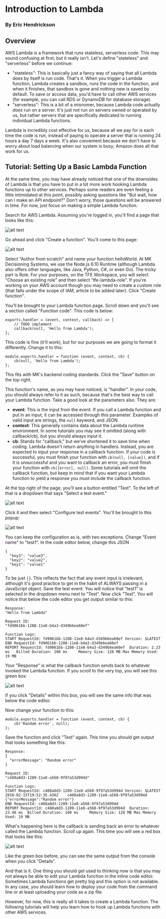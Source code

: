 # Introduction to Lambda

### By Eric Hendrickson

## Overview

AWS Lambda is a framework that runs stateless, serverless code. This may sound confusing at first, but it really isn't. Let's define "stateless" and "serverless" before we continue:

* "stateless": This is basically just a fancy way of saying that all Lambda does by itself is run code. That's it. When you trigger a Lambda function, Lambda creates a sandbox, runs the code in the function, and when it finishes, that sandbox is gone and nothing new is saved by default. To save or access data, you'd have to call other AWS services (for example, you can call RDS or DynamoDB for database storage).
* "serverless": This is a bit of a misnomer, because Lambda code actually *does* run on a server. It's just not run on servers owned or operated by us, but rather servers that are specifically dedicated to running individual Lambda functions.

Lambda is incredibly cost effective for us, because all we pay for is each time the code is run, instead of paying to operate a server that is running 24 hours a day 7 days a week. It's also convenient because we don't have to worry about load balancing when our system is busy; Amazon does all that work for us.

## Tutorial: Setting Up a Basic Lambda Function

At the same time, you may have already noticed that one of the downsides of Lambda is that you have to put in a lot more work hooking Lambda functions up to other services. Perhaps some readers are even feeling a little intimidated at this point, possibly asking questions like "But wait, how can I make an API endpoint?" Don't worry, those questions will be answered in time. For now, just focus on making a simple Lambda function.

Search for AWS Lambda. Assuming you're logged in, you'll find a page that looks like this:

![alt text](images/1.png)

Go ahead and click "Create a function". You'll come to this page:

![alt text](images/2.png)

Select "Author from scratch" and name your function helloWorld. At MK Decisioning Systems, we use the Node.js 6.10 Runtime (although Lambda also offers other languages, like Java, Python, C#, or even Go). The tricky part is Role. For your purposes, on the TFE Workspace, you will select "Choose an existing role" and then select "tfe-lambda-role". If you're working on your AWS account though you may need to create a custom role (that falls under the scope of IAM, article to be added later). Click "Create function".

You'll be brought to your Lambda function page. Scroll down and you'll see a section called "Function code". This code is below:

    exports.handler = (event, context, callback) => {
        // TODO implement
        callback(null, 'Hello from Lambda');
    };

This code is fine (it'll work), but for our purposes we are going to format it differently. Change it to this:

    module.exports.handler = function (event, context, cb) {
        cb(null, 'Hello from Lambda');
    };

This fits with MK's backend coding standards. Click the "Save" button on the top right.

This function's name, as you may have noticed, is "handler". In your code, you should always refer to it as such, because that's the best way to call your Lambda function. Take a good look at the parameters also. They are:

* **event**: This is the input from the event. If you call a Lambda function and put in an input, it can be accessed through this parameter. Examples of valid input are strings, the `null` keyword, and JSON.
* **context**: This generally contains data about the Lambda runtime environment. In some tutorials you may see it omitted (along with callback/cb), but you should always input it.
* **cb**: Stands for "callback," but we've shortened it to save time when coding. Lambda doesn't return anything in handlers. Instead, you are expected to input your response in a callback function. If your code is successful, you must finish your function with `cb(null, [value])`, and if it is unsuccessful and you want to callback an error, you must finish your function with `cb([error], null)`. Some tutorials will omit the callback function, but keep in mind that if you want your Lambda function to yield a response you must include the callback function.

At the top right of the page, you'll see a button entitled "Test". To the left of that is a dropdown that says "Select a test event."

![alt text](images/3.png)

Click it and then select "Configure test events". You'll be brought to this popup:

![alt text](images/4.png)

You can keep the configuration as is, with two exceptions. Change "Event name" to "test1". In the code editor below, change this JSON

    {
      "key3": "value3",
      "key2": "value2",
      "key1": "value1"
    }

To be just `{}`. This reflects the fact that any event input is irrelevant, although it's good practice to get in the habit of ALWAYS passing in a JavaScript object. Save the test event. You will notice that "test1" is selected in the dropdown menu next to "Test". Now click "Test". You will notice that below the code editor you get output similar to this:

    Response:
    "Hello from Lambda"

    Request ID:
    "fd9061bb-1288-11e8-b4a3-d349b6ea60ef"

    Function Logs:
    START RequestId: fd9061bb-1288-11e8-b4a3-d349b6ea60ef Version: $LATEST
    END RequestId: fd9061bb-1288-11e8-b4a3-d349b6ea60ef
    REPORT RequestId: fd9061bb-1288-11e8-b4a3-d349b6ea60ef	Duration: 2.23 ms	Billed Duration: 100 ms 	Memory Size: 128 MB	Max Memory Used: 19 MB

Your "Response" is what the callback function sends back to whatever invoked the Lambda function. If you scroll to the very top, you will see this green box:

![alt text](images/5.png)

If you click "Details" within this box, you will see the same info that was below the code editor.

Now change your function to this:

    module.exports.handler = function (event, context, cb) {
        cb('Random error', null);
    };

Save the function and click "Test" again. This time you should get output that looks something like this:

    Response:
    {
      "errorMessage": "Random error"
    }

    Request ID:
    "c488a8d3-1289-11e8-a568-9f97a53d994d"

    Function Logs:
    START RequestId: c488a8d3-1289-11e8-a568-9f97a53d994d Version: $LATEST
    2018-02-15T19:52:35.436Z	c488a8d3-1289-11e8-a568-9f97a53d994d	{"errorMessage":"Random error"}
    END RequestId: c488a8d3-1289-11e8-a568-9f97a53d994d
    REPORT RequestId: c488a8d3-1289-11e8-a568-9f97a53d994d	Duration: 23.46 ms	Billed Duration: 100 ms 	Memory Size: 128 MB	Max Memory Used: 19 MB

What's happening here is the callback is sending back an error to whatever called the Lambda function. Scroll up again. This time you will see a red box that looks like this:

![alt text](images/6.png)

Like the green box before, you can see the same output from the console when you click "Details".

And that is it. One thing you should get used to thinking now is that you may not always be able to edit your Lambda function in the inline code editor. Sometimes Lambda functions get pretty big and this option is not available. In any case, you should learn how to deploy your code from the command line or at least uploading your code as a zip file.

However, for now, this is really all it takes to create a Lambda function. The following tutorials will help you learn how to hook up Lambda functions with other AWS services.
